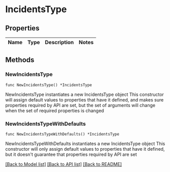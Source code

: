 # IncidentsType

## Properties

Name | Type | Description | Notes
------------ | ------------- | ------------- | -------------

## Methods

### NewIncidentsType

`func NewIncidentsType() *IncidentsType`

NewIncidentsType instantiates a new IncidentsType object
This constructor will assign default values to properties that have it defined,
and makes sure properties required by API are set, but the set of arguments
will change when the set of required properties is changed

### NewIncidentsTypeWithDefaults

`func NewIncidentsTypeWithDefaults() *IncidentsType`

NewIncidentsTypeWithDefaults instantiates a new IncidentsType object
This constructor will only assign default values to properties that have it defined,
but it doesn't guarantee that properties required by API are set


[[Back to Model list]](../README.md#documentation-for-models) [[Back to API list]](../README.md#documentation-for-api-endpoints) [[Back to README]](../README.md)


